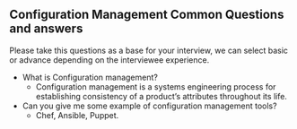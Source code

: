 ## Configuration Management Common Questions and answers

Please take this questions as a base for your interview, we can select basic or advance depending on the interviewee experience.

- What is Configuration management?
    + Configuration management is a systems engineering process for establishing consistency of a product’s attributes throughout its life.
- Can you give me some example of configuration management tools?
    + Chef, Ansible, Puppet.